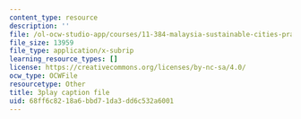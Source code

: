 ```yaml
---
content_type: resource
description: ''
file: /ol-ocw-studio-app/courses/11-384-malaysia-sustainable-cities-practicum-spring-2018/68ff6c8218a6bbd71da3dd6c532a6001_PfxuFD4ML9s.srt
file_size: 13959
file_type: application/x-subrip
learning_resource_types: []
license: https://creativecommons.org/licenses/by-nc-sa/4.0/
ocw_type: OCWFile
resourcetype: Other
title: 3play caption file
uid: 68ff6c82-18a6-bbd7-1da3-dd6c532a6001
---
```

